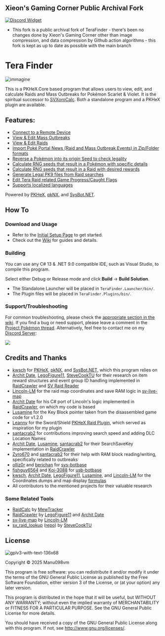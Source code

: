 ## Xieon's Gaming Corner Public Archival Fork 
[![Discord Widget](https://discord.com/api/guilds/829181609156411463/widget.png?style=banner2)](https://discord.gg/Xieon)

* This fork is a public archival fork of TeraFinder - there's been no changes done by Xieon's Gaming Corner other than image compression, and data compression by Github action algorithms - this fork is kept as up to date as possible with the main branch 

# Tera Finder
![immagine](https://github.com/Manu098vm/Tera-Finder/assets/52102823/15f9d8c3-423c-4bfc-89c4-fb1495445c9e)

This is a PKHeX.Core based program that allows users to view, edit, and calculate Raids and Mass Outbreaks for Pokémon Scarlet & Violet. It is the spiritual successor to [SVXoroCalc](https://github.com/Manu098vm/SVResearches). 
Both a standalone program and a PKHeX plugin are available.

## Features:
* [Connect to a Remote Device](https://github.com/Manu098vm/Tera-Finder/wiki/Connect-To-Remote-Device)
* [View & Edit Mass Outbreaks](https://github.com/Manu098vm/Tera-Finder/wiki/Mass-Outbreak-Viewer-&-Editor)
* [View & Edit Raids](https://github.com/Manu098vm/Tera-Finder/wiki/Raid-Viewer-&-Editor)
* [Import Poké Portal News (Raid and Mass Outbreak Events) in Zip/Folder formats](https://github.com/Manu098vm/Tera-Finder/wiki/Raid-and-Mass-Outbreak-Events-%E2%80%90-Pok%C3%A9-Portal-News-Importer)
* [Reverse a Pokémon into its origin Seed to check legality](https://github.com/Manu098vm/Tera-Finder/wiki/Seed-Checker)
* [Calculate RNG seeds that result in a Pokémon with specific details](https://github.com/Manu098vm/Tera-Finder/wiki/Raid-Calculator)
* [Calculate RNG seeds that result in a Raid with desired rewards](https://github.com/Manu098vm/Tera-Finder/wiki/Reward-Calculator)
* [Generate Legal PK9 files from Raid searches](https://github.com/Manu098vm/Tera-Finder/wiki/How-to-generate-Legal-PK9-Pok%C3%A9mon-from-Tera-Raids)
* [Edit Tera Raid related Game Progress/Caught Flags](https://github.com/Manu098vm/Tera-Finder/wiki/Game-Flags-Editor)
* [Supports localized languages](https://github.com/Manu098vm/Tera-Finder/wiki/General-Guide#about-the-localizations)

Powered by [PKHeX](https://github.com/kwsch/PKHeX), [pkNX](https://github.com/kwsch/pkNX), and [SysBot.NET](https://github.com/kwsch/SysBot.NET).

## How To
### Download and Usage
* Refer to the [Initial Setup Page](https://github.com/Manu098vm/Tera-Finder/wiki/General-Guide) to get started.
* Check out the [Wiki](https://github.com/Manu098vm/Tera-Finder/wiki) for guides and details.

### Building
You can use any C# 13 & .NET 9.0 compatible IDE, such as Visual Studio, to compile this program.

Select either Debug or Release mode and click **Build** -> **Build Solution**.

* The Standalone Launcher will be placed in `TeraFinder.Launcher/bin/`.
* The Plugin files will be placed in `TeraFinder.Plugins/bin/`.

### Support/Troubleshooting
For common troubleshooting, please check the [appropriate section in the wiki](https://github.com/Manu098vm/Tera-Finder/wiki#troubleshooting).
If you find a bug or need support, please leave a comment in the [Project Pokémon thread](https://projectpokemon.org/home/forums/topic/62964-scvi-tera-finder-saveram-tera-raid-viewer-editor-calculator-and-more/).
Alternatively, feel free to contact me on my [Discord Server](https://discord.gg/yWveAjKbKt):

[<img src="https://canary.discordapp.com/api/guilds/693083823197519873/widget.png?style=banner2">](https://discord.gg/yWveAjKbKt)

## Credits and Thanks
* [kwsch](https://github.com/kwsch) for [PKHeX](https://github.com/kwsch/PKHeX), [pkNX](https://github.com/kwsch/pkNX), and [SysBot.NET](https://github.com/kwsch/SysBot.NET), which this program relies on
* [Archit Date](https://github.com/architdate), [LegoFigure11](https://github.com/LegoFigure11), [SteveCookTU](https://github.com/SteveCookTU) for their research on item reward structures and event group ID handling implemented in [RaidCrawler](https://github.com/LegoFigure11/RaidCrawler/blob/main/Structures/RaidRewards.cs) and [SV Raid Reader](https://github.com/SteveCookTU/sv_raid_reader/blob/master/src/item_list.rs)
* [Lincoln-LM](https://github.com/Lincoln-LM) for the raid map coordinates and save RAM logic in [sv-live-map](https://github.com/Lincoln-LM/sv-live-map)
* [Archit Date](https://github.com/architdate) for his C# port of Lincoln's logic implemented in [RaidCrawler](https://github.com/LegoFigure11/RaidCrawler), on which my code is based
* [Lusamine](https://github.com/Lusamine) for the Key Block pointer taken from the disassembled game code for v1.2.0
* [Leanny](https://github.com/Leanny) for the Sword/Shield [PKHeX Raid Plugin](https://github.com/Leanny/PKHeX_Raid_Plugin), which served as inspiration for my plugin
* [santacrab2](https://github.com/santacrab2) for contributions improving search speed and adding DLC Location Names
* [Archit Date](https://github.com/architdate), [Lusamine](https://github.com/Lusamine), [santacrab2](https://github.com/santacrab2) for their SearchSaveKey implementation in [RaidCrawler](https://github.com/LegoFigure11/RaidCrawler/blob/f8e996aac4b134e6eb6231d539c345748fead490/RaidCrawler.Core/Connection/ConnectionWrapper.cs#L126)
* [Zyro670](https://github.com/zyro670) and [santacrab2](https://github.com/santacrab2) for their help with RAM block reading/writing, specifically related to outbreaks
* [olliz0r](https://github.com/olliz0r) and [berichan](https://github.com/berichan) for [sys-botbase](https://github.com/olliz0r/sys-botbase)
* [fishguy6564](https://github.com/fishguy6564) and [Koi-3088](https://github.com/Koi-3088) for [usb-botbase](https://github.com/Koi-3088/USB-Botbase)
* [kwsch](https://github.com/kwsch), [Archit Date](https://github.com/architdate), [LegoFigure11](https://github.com/LegoFigure11), [Lusamine](https://github.com/Lusamine), and [Lincoln-LM](https://github.com/Lincoln-LM) for the Coordinates dumps and map display [formulas](https://github.com/LegoFigure11/RaidCrawler/blob/d36475046c638fbc37fbeb0aaa001f3663273b9b/RaidCrawler.WinForms/MainWindow.cs#L1589)
* All contributors to the mentioned projects for their valuable research

### Some Related Tools
* [RaidCalc](https://github.com/MewTracker/sv-research) by [MewTracker](https://github.com/MewTracker)
* [RaidCrawler](https://github.com/LegoFigure11/RaidCrawler) by [LegoFigure11](https://github.com/LegoFigure11) and [Archit Date](https://github.com/architdate)
* [sv-live-map](https://github.com/Lincoln-LM/sv-live-map) by [Lincoln-LM](https://github.com/Lincoln-LM)
* [sv_raid_lookup](https://stevecooktu.github.io/sv_raid_lookup/) ([repo](https://github.com/SteveCookTU/sv_raid_lookup)) by [SteveCookTU](https://github.com/SteveCookTU)

## License
![gplv3-with-text-136x68](https://user-images.githubusercontent.com/52102823/199572700-4e02ed70-74ef-4d67-991e-3168d93aac0d.png)

Copyright © 2025 Manu098vm

This program is free software: you can redistribute it and/or modify
it under the terms of the GNU General Public License as published by
the Free Software Foundation, either version 3 of the License, or
(at your option) any later version.

This program is distributed in the hope that it will be useful,
but WITHOUT ANY WARRANTY; without even the implied warranty of
MERCHANTABILITY or FITNESS FOR A PARTICULAR PURPOSE.  See the
GNU General Public License for more details.

You should have received a copy of the GNU General Public License
along with this program.  If not, see <http://www.gnu.org/licenses/>.
